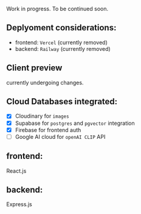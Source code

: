 Work in progress. To be continued soon.

## Deplyoment considerations: 
- frontend: `Vercel` (currently removed)
- backend: `Railway` (currently removed)

## Client preview
currently undergoing changes.

## Cloud Databases integrated: 
- [x] Cloudinary for `images`
- [x] Supabase for `postgres` and `pgvector` integration 
- [x] Firebase for frontend auth
- [ ] Google AI cloud for `openAI CLIP` API

## frontend:
React.js

## backend: 
Express.js

